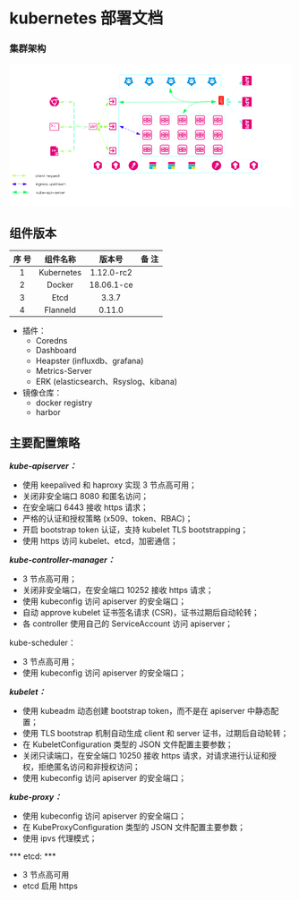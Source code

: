 # kubernetes 部署文档

### 集群架构
![kubernetes-Architecture](/Kubernetes/images/kubernetes-Architecture.png)

## 组件版本
序 号 |  组件名称  | 版本号  | 备 注
:---: | :--------: | :------: | :----:
1   |  Kubernetes  | 1.12.0-rc2 | 
2   |  Docker   | 18.06.1-ce    | 
3   | Etcd  | 3.3.7 | 
4   | Flanneld  | 0.11.0 | 

+ 插件：
    - Coredns
    - Dashboard
    - Heapster (influxdb、grafana)
    - Metrics-Server
    - ERK (elasticsearch、Rsyslog、kibana)
+ 镜像仓库：
    - docker registry
    - harbor


## 主要配置策略

***kube-apiserver：***

+ 使用 keepalived 和 haproxy 实现 3 节点高可用；
+ 关闭非安全端口 8080 和匿名访问；
+ 在安全端口 6443 接收 https 请求；
+ 严格的认证和授权策略 (x509、token、RBAC)；
+ 开启 bootstrap token 认证，支持 kubelet TLS bootstrapping；
+ 使用 https 访问 kubelet、etcd，加密通信；

***kube-controller-manager：***

+ 3 节点高可用；
+ 关闭非安全端口，在安全端口 10252 接收 https 请求；
+ 使用 kubeconfig 访问 apiserver 的安全端口；
+ 自动 approve kubelet 证书签名请求 (CSR)，证书过期后自动轮转；
+ 各 controller 使用自己的 ServiceAccount 访问 apiserver；

kube-scheduler：

+ 3 节点高可用；
+ 使用 kubeconfig 访问 apiserver 的安全端口；

***kubelet：***

+ 使用 kubeadm 动态创建 bootstrap token，而不是在 apiserver 中静态配置；
+ 使用 TLS bootstrap 机制自动生成 client 和 server 证书，过期后自动轮转；
+ 在 KubeletConfiguration 类型的 JSON 文件配置主要参数；
+ 关闭只读端口，在安全端口 10250 接收 https 请求，对请求进行认证和授权，拒绝匿名访问和非授权访问；
+ 使用 kubeconfig 访问 apiserver 的安全端口；

***kube-proxy：***

+ 使用 kubeconfig 访问 apiserver 的安全端口；
+ 在 KubeProxyConfiguration  类型的 JSON 文件配置主要参数；
+ 使用 ipvs 代理模式；

*** etcd: ***
+ 3 节点高可用
+ etcd 启用 https